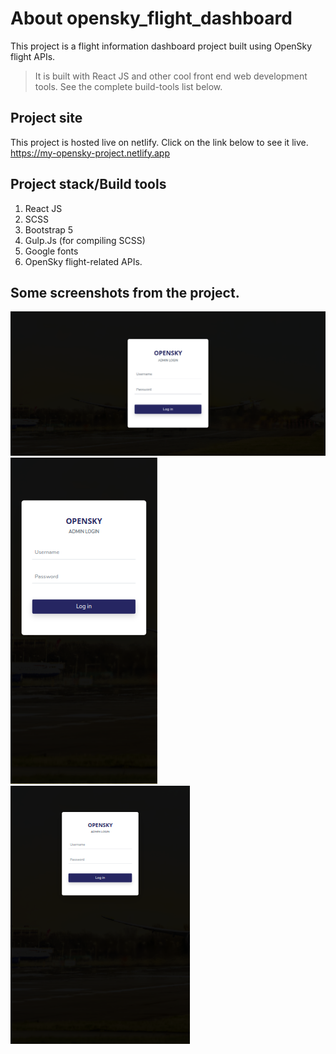 # About opensky_flight_dashboard

This project is a flight information dashboard project built using OpenSky flight APIs. 
> It is built with React JS and other cool front end web development tools. See the complete build-tools list below.

## Project site

This project is hosted live on netlify. Click on the link below to see it live.
https://my-opensky-project.netlify.app

## Project stack/Build tools

1. React JS
2. SCSS
3. Bootstrap 5
4. Gulp.Js (for compiling SCSS)
5. Google fonts
6. OpenSky flight-related APIs.

## Some screenshots from the project.

![Project screenshot](./opensky-flight-dashboard/src/assets/images/admin-login.png)
![Project screenshot](./opensky-flight-dashboard/src/assets/images/admin-login-mobile.png)
![Project screenshot](./opensky-flight-dashboard/src/assets/images/admin-login-ipad.png)

